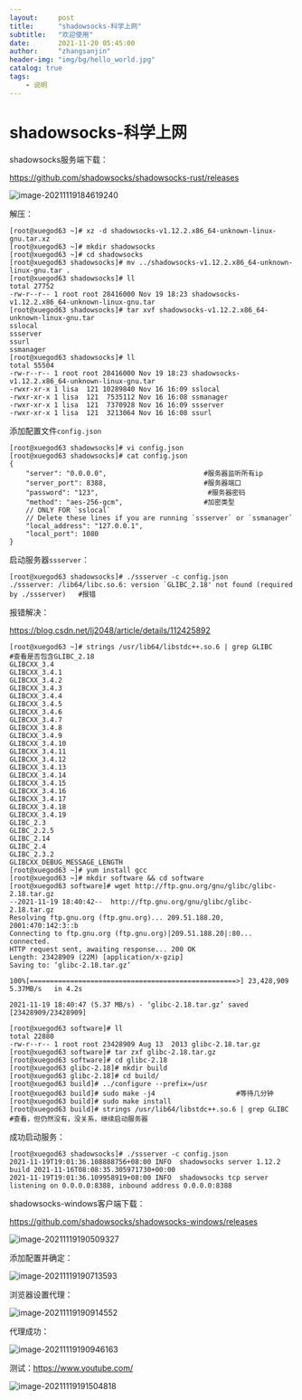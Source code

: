 ```yaml
---
layout:     post
title:      "shadowsocks-科学上网"
subtitle:   "欢迎使用"
date:       2021-11-20 05:45:00
author:     "zhangsanjin"
header-img: "img/bg/hello_world.jpg"
catalog: true
tags:
    - 说明
---
```




# shadowsocks-科学上网



shadowsocks服务端下载：

https://github.com/shadowsocks/shadowsocks-rust/releases



![image-20211119184619240](../assets/image-20211119184619240.png)





解压：

```shell
[root@xuegod63 ~]# xz -d shadowsocks-v1.12.2.x86_64-unknown-linux-gnu.tar.xz
[root@xuegod63 ~]# mkdir shadowsocks
[root@xuegod63 ~]# cd shadowsocks
[root@xuegod63 shadowsocks]# mv ../shadowsocks-v1.12.2.x86_64-unknown-linux-gnu.tar .
[root@xuegod63 shadowsocks]# ll
total 27752
-rw-r--r-- 1 root root 28416000 Nov 19 18:23 shadowsocks-v1.12.2.x86_64-unknown-linux-gnu.tar
[root@xuegod63 shadowsocks]# tar xvf shadowsocks-v1.12.2.x86_64-unknown-linux-gnu.tar
sslocal
ssserver
ssurl
ssmanager
[root@xuegod63 shadowsocks]# ll
total 55504
-rw-r--r-- 1 root root 28416000 Nov 19 18:23 shadowsocks-v1.12.2.x86_64-unknown-linux-gnu.tar
-rwxr-xr-x 1 lisa  121 10289840 Nov 16 16:09 sslocal
-rwxr-xr-x 1 lisa  121  7535112 Nov 16 16:08 ssmanager
-rwxr-xr-x 1 lisa  121  7370928 Nov 16 16:09 ssserver
-rwxr-xr-x 1 lisa  121  3213064 Nov 16 16:08 ssurl
```



添加配置文件`config.json`

```shell
[root@xuegod63 shadowsocks]# vi config.json
[root@xuegod63 shadowsocks]# cat config.json
{
    "server": "0.0.0.0",                        #服务器监听所有ip
    "server_port": 8388,                        #服务器端口
    "password": "123",                           #服务器密码
    "method": "aes-256-gcm",                    #加密类型
    // ONLY FOR `sslocal`
    // Delete these lines if you are running `ssserver` or `ssmanager`
    "local_address": "127.0.0.1",              
    "local_port": 1080
}

```



启动服务器`ssserver`：

```shell
[root@xuegod63 shadowsocks]# ./ssserver -c config.json
./ssserver: /lib64/libc.so.6: version `GLIBC_2.18' not found (required by ./ssserver)   #报错
```



报错解决：

https://blog.csdn.net/lj2048/article/details/112425892

```shell
[root@xuegod63 ~]# strings /usr/lib64/libstdc++.so.6 | grep GLIBC     #查看是否包含GLIBC_2.18
GLIBCXX_3.4
GLIBCXX_3.4.1
GLIBCXX_3.4.2
GLIBCXX_3.4.3
GLIBCXX_3.4.4
GLIBCXX_3.4.5
GLIBCXX_3.4.6
GLIBCXX_3.4.7
GLIBCXX_3.4.8
GLIBCXX_3.4.9
GLIBCXX_3.4.10
GLIBCXX_3.4.11
GLIBCXX_3.4.12
GLIBCXX_3.4.13
GLIBCXX_3.4.14
GLIBCXX_3.4.15
GLIBCXX_3.4.16
GLIBCXX_3.4.17
GLIBCXX_3.4.18
GLIBCXX_3.4.19
GLIBC_2.3
GLIBC_2.2.5
GLIBC_2.14
GLIBC_2.4
GLIBC_2.3.2
GLIBCXX_DEBUG_MESSAGE_LENGTH
[root@xuegod63 ~]# yum install gcc
[root@xuegod63 ~]# mkdir software && cd software
[root@xuegod63 software]# wget http://ftp.gnu.org/gnu/glibc/glibc-2.18.tar.gz
--2021-11-19 18:40:42--  http://ftp.gnu.org/gnu/glibc/glibc-2.18.tar.gz
Resolving ftp.gnu.org (ftp.gnu.org)... 209.51.188.20, 2001:470:142:3::b
Connecting to ftp.gnu.org (ftp.gnu.org)|209.51.188.20|:80... connected.
HTTP request sent, awaiting response... 200 OK
Length: 23428909 (22M) [application/x-gzip]
Saving to: ‘glibc-2.18.tar.gz’

100%[===================================================>] 23,428,909  5.37MB/s   in 4.2s

2021-11-19 18:40:47 (5.37 MB/s) - ‘glibc-2.18.tar.gz’ saved [23428909/23428909]

[root@xuegod63 software]# ll
total 22880
-rw-r--r-- 1 root root 23428909 Aug 13  2013 glibc-2.18.tar.gz
[root@xuegod63 software]# tar zxf glibc-2.18.tar.gz
[root@xuegod63 software]# cd glibc-2.18
[root@xuegod63 glibc-2.18]# mkdir build
[root@xuegod63 glibc-2.18]# cd build/
[root@xuegod63 build]# ../configure --prefix=/usr              
[root@xuegod63 build]# sudo make -j4                    #等待几分钟
[root@xuegod63 build]# sudo make install
[root@xuegod63 build]# strings /usr/lib64/libstdc++.so.6 | grep GLIBC     #查看，但仍然没有，没关系，继续启动服务器

```



成功启动服务：

```shell
[root@xuegod63 shadowsocks]# ./ssserver -c config.json
2021-11-19T19:01:36.108888756+08:00 INFO  shadowsocks server 1.12.2 build 2021-11-16T08:08:35.305971730+00:00
2021-11-19T19:01:36.109958919+08:00 INFO  shadowsocks tcp server listening on 0.0.0.0:8388, inbound address 0.0.0.0:8388

```



shadowsocks-windows客户端下载：

https://github.com/shadowsocks/shadowsocks-windows/releases

![image-20211119190509327](../assets/image-20211119190509327.png)



添加配置并确定：

![image-20211119190713593](../assets/image-20211119190713593.png)

浏览器设置代理：

![image-20211119190914552](../assets/image-20211119190914552.png)



代理成功：

![image-20211119190946163](../assets/image-20211119190946163.png)



测试：https://www.youtube.com/

![image-20211119191504818](../assets/image-20211119191504818.png)

